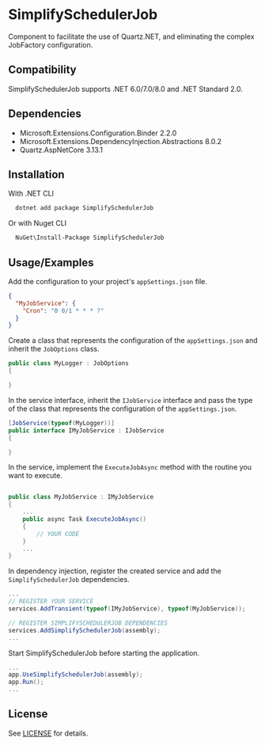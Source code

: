 
# SimplifySchedulerJob

Component to facilitate the use of Quartz.NET, and eliminating the complex JobFactory configuration.

## Compatibility

SimplifySchedulerJob supports .NET 6.0/7.0/8.0 and .NET Standard 2.0.

## Dependencies

* Microsoft.Extensions.Configuration.Binder 2.2.0
* Microsoft.Extensions.DependencyInjection.Abstractions 8.0.2
* Quartz.AspNetCore 3.13.1

## Installation

With .NET CLI

```bash
  dotnet add package SimplifySchedulerJob
```

Or with Nuget CLI

```bash
  NuGet\Install-Package SimplifySchedulerJob
```

## Usage/Examples

Add the configuration to your project's `appSettings.json` file.

```json
{
  "MyJobService": {
    "Cron": "0 0/1 * * * ?"
  }
}
```

Create a class that represents the configuration of the `appSettings.json` and inherit the `JobOptions` class.

```csharp
public class MyLogger : JobOptions
{

}
```

In the service interface, inherit the `IJobService` interface and pass the type of the class that represents the configuration of the `appSettings.json`.

```csharp
[JobService(typeof(MyLogger))]
public interface IMyJobService : IJobService
{

}
```

In the service, implement the `ExecuteJobAsync` method with the routine you want to execute.

```csharp

public class MyJobService : IMyJobService
{
    ...
    public async Task ExecuteJobAsync()
    {
        // YOUR CODE
    }
    ...
}
```

In dependency injection, register the created service and add the `SimplifySchedulerJob` dependencies.

```csharp
...
// REGISTER YOUR SERVICE
services.AddTransient(typeof(IMyJobService), typeof(MyJobService));

// REGISTER SIMPLIFYSCHEDULERJOB DEPENDENCIES
services.AddSimplifySchedulerJob(assembly);
...
```

Start SimplifySchedulerJob before starting the application.

```csharp
...
app.UseSimplifySchedulerJob(assembly);
app.Run();
...

```

## License

See [LICENSE](https://raw.githubusercontent.com/fabiorbarbosa/SimplifySchedulerJob/refs/heads/main/LICENSE) for details.
